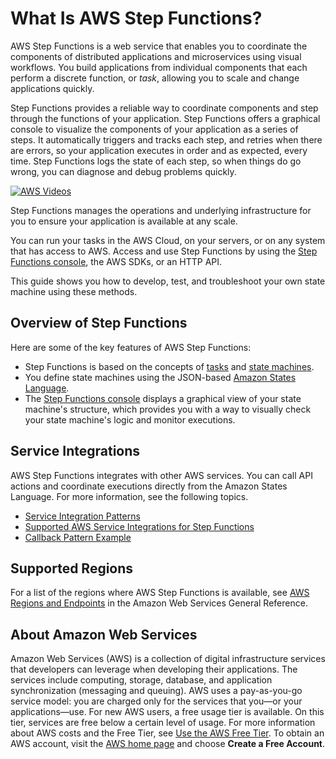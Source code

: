 # What Is AWS Step Functions?<a name="welcome"></a>

AWS Step Functions is a web service that enables you to coordinate the components of distributed applications and microservices using visual workflows\. You build applications from individual components that each perform a discrete function, or *task*, allowing you to scale and change applications quickly\. 

Step Functions provides a reliable way to coordinate components and step through the functions of your application\. Step Functions offers a graphical console to visualize the components of your application as a series of steps\. It automatically triggers and tracks each step, and retries when there are errors, so your application executes in order and as expected, every time\. Step Functions logs the state of each step, so when things do go wrong, you can diagnose and debug problems quickly\.

[![AWS Videos](http://img.youtube.com/vi/https://www.youtube.com/embed/Dh7h3lkpeP4?rel=0&amp;controls=0&amp;showinfo=0/0.jpg)](http://www.youtube.com/watch?v=https://www.youtube.com/embed/Dh7h3lkpeP4?rel=0&amp;controls=0&amp;showinfo=0)

Step Functions manages the operations and underlying infrastructure for you to ensure your application is available at any scale\.

You can run your tasks in the AWS Cloud, on your servers, or on any system that has access to AWS\. Access and use Step Functions by using the [Step Functions console](https://console.aws.amazon.com/states/home?region=us-east-1#/), the AWS SDKs, or an HTTP API\. 

This guide shows you how to develop, test, and troubleshoot your own state machine using these methods\.

## Overview of Step Functions<a name="overview"></a>

Here are some of the key features of AWS Step Functions:
+ Step Functions is based on the concepts of [tasks](concepts-tasks.md) and [state machines](concepts-states.md)\.
+ You define state machines using the JSON\-based [Amazon States Language](concepts-amazon-states-language.md)\.
+ The [Step Functions console](https://console.aws.amazon.com/states/home?region=us-east-1#/) displays a graphical view of your state machine's structure, which provides you with a way to visually check your state machine's logic and monitor executions\.

## Service Integrations<a name="welcome-service-integrations"></a>

AWS Step Functions integrates with other AWS services\. You can call API actions and coordinate executions directly from the Amazon States Language\. For more information, see the following topics\.
+ [Service Integration Patterns](connect-to-resource.md)
+ [Supported AWS Service Integrations for Step Functions](connect-supported-services.md)
+ [Callback Pattern Example ](callback-task-sample-sqs.md)

## Supported Regions<a name="supported-regions"></a>

For a list of the regions where AWS Step Functions is available, see [AWS Regions and Endpoints](https://docs.aws.amazon.com/general/latest/gr/rande.html#step-functions_region) in the Amazon Web Services General Reference\.

## About Amazon Web Services<a name="about-amazon-web-services"></a>

 Amazon Web Services \(AWS\) is a collection of digital infrastructure services that developers can leverage when developing their applications\. The services include computing, storage, database, and application synchronization \(messaging and queuing\)\. AWS uses a pay\-as\-you\-go service model: you are charged only for the services that you—or your applications—use\. For new AWS users, a free usage tier is available\. On this tier, services are free below a certain level of usage\. For more information about AWS costs and the Free Tier, see [Use the AWS Free Tier](https://docs.aws.amazon.com/awsaccountbilling/latest/aboutv2/billing-free-tier.html)\. To obtain an AWS account, visit the [AWS home page](https://aws.amazon.com/) and choose **Create a Free Account**\.